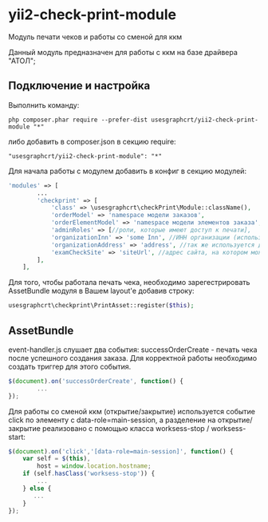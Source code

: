 # yii2-check-print-module
Модуль печати чеков и работы со сменой для ккм


Данный модуль предназначен для работы с ккм на базе драйвера "АТОЛ";

## Подключение и настройка

Выполнить команду:
```
php composer.phar require --prefer-dist usesgraphcrt/yii2-check-print-module "*"
```

либо добавить в composer.json в секцию require:

```
"usesgraphcrt/yii2-check-print-module": "*"
```

Для начала работы с модулем добавить в конфиг в секцию модулей:

```php
'modules' => [
        ...
        'checkprint' => [
            'class' => \usesgraphcrt\checkPrint\Module::className(),
            'orderModel' => 'namespace модели заказов',
            'orderElementModel' => 'namespace модели элементов заказа',
            'adminRoles' => [//роли, которые имеют доступ к печати],
            'organizationInn' => 'some Inn', //ИНН организации (используется для печати на чеке)
            'organizationAddress' => 'address', //так же используется для печати на чеке
            'examCheckSite' => 'siteUrl', //адрес сайта, на котором можно проверить достоверность чека
        ],
    ],
```
Для того, чтобы работала печать чека, необходимо зарегестрировать AssetBundle модуля в Вашем layout'e добавив строку:
```php
usesgraphcrt\checkprint\PrintAsset::register($this);
```

## AssetBundle
event-handler.js слушает два события:
successOrderCreate - печать чека после успешного создания заказа. Для корректной работы необходимо создать триггер для этого события.
```javaScript
$(document).on('successOrderCreate', function() {
        ...
});
```
Для работы со сменой ккм (открытие/закрытие) используется событие click по элементу с data-role=main-session,
а разделение на открытие/закрытие реализовано с помощью класса worksess-stop / worksess-start:
```javaScript
$(document).on('click','[data-role=main-session]', function() {
    var self = $(this),
        host = window.location.hostname;
    if (self.hasClass('worksess-stop')) {
        ...
    } else {
       ...
    }
});
```
